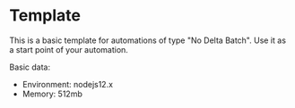 # Template

This is a basic template for automations of type "No Delta Batch". Use it as a start point of your automation.

Basic data:
* Environment: nodejs12.x
* Memory: 512mb
